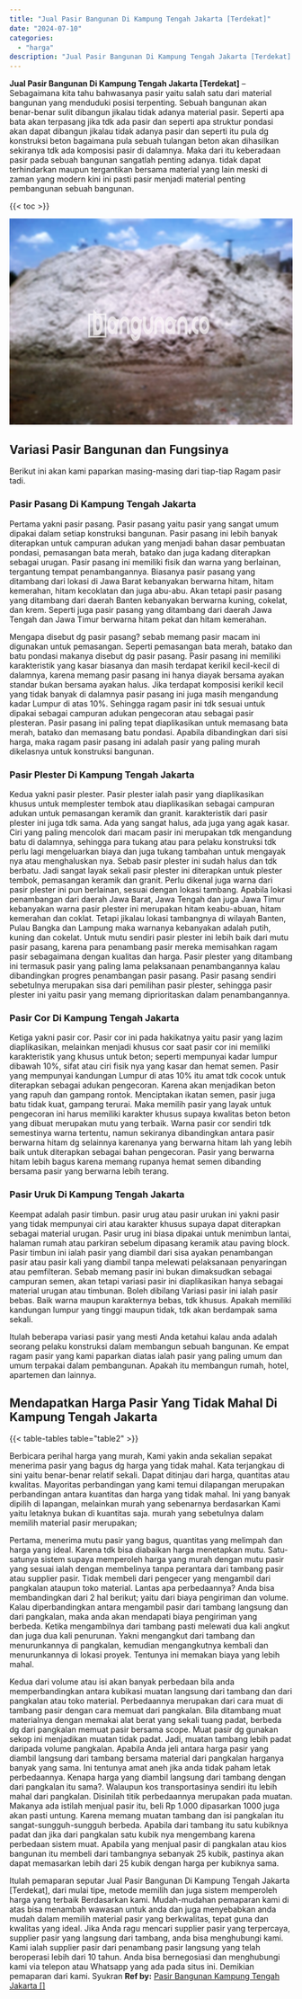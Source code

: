 ```yaml
---
title: "Jual Pasir Bangunan Di Kampung Tengah Jakarta [Terdekat]"
date: "2024-07-10"
categories: 
  - "harga"
description: "Jual Pasir Bangunan Di Kampung Tengah Jakarta [Terdekat]. Itulah pemaparan seputar Jual Pasir Bangunan Di Kampung Tengah Jakarta [Terdekat], dari mulai tip..."
---
```


**Jual Pasir Bangunan Di Kampung Tengah Jakarta \[Terdekat\]** – Sebagaimana kita tahu bahwasanya pasir yaitu salah satu dari material bangunan yang menduduki posisi terpenting. Sebuah bangunan akan benar-benar sulit dibangun jikalau tidak adanya material pasir. Seperti apa bata akan terpasang jika tdk ada pasir dan seperti apa struktur pondasi akan dapat dibangun jikalau tidak adanya pasir dan seperti itu pula dg konstruksi beton bagaimana pula sebuah tulangan beton akan dihasilkan sekiranya tdk ada komposisi pasir di dalamnya. Maka dari itu keberadaan pasir pada sebuah bangunan sangatlah penting adanya. tidak dapat terhindarkan maupun tergantikan bersama material yang lain meski di zaman yang modern kini ini pasti pasir menjadi material penting pembangunan sebuah bangunan.

{{< toc >}}

![Jual Pasir Bangunan Di Kampung Tengah Jakarta [Terdekat]](/images/jual-pasir-bangunan-13.png)

## Variasi Pasir Bangunan dan Fungsinya

Berikut ini akan kami paparkan masing-masing dari tiap-tiap Ragam pasir tadi.

### Pasir Pasang Di Kampung Tengah Jakarta

Pertama yakni pasir pasang. Pasir pasang yaitu pasir yang sangat umum dipakai dalam setiap konstruksi bangunan. Pasir pasang ini lebih banyak diterapkan untuk campuran adukan yang menjadi bahan dasar pembuatan pondasi, pemasangan bata merah, batako dan juga kadang diterapkan sebagai urugan. Pasir pasang ini memiliki fisik dan warna yang berlainan, tergantung tempat penambangannya. Biasanya pasir pasang yang ditambang dari lokasi di Jawa Barat kebanyakan berwarna hitam, hitam kemerahan, hitam kecoklatan dan juga abu-abu. Akan tetapi pasir pasang yang ditambang dari daerah Banten kebanyakan berwarna kuning, cokelat, dan krem. Seperti juga pasir pasang yang ditambang dari daerah Jawa Tengah dan Jawa Timur berwarna hitam pekat dan hitam kemerahan.

Mengapa disebut dg pasir pasang? sebab memang pasir macam ini digunakan untuk pemasangan. Seperti pemasangan bata merah, batako dan batu pondasi makanya disebut dg pasir pasang. Pasir pasang ini memiliki karakteristik yang kasar biasanya dan masih terdapat kerikil kecil-kecil di dalamnya, karena memang pasir pasang ini hanya diayak bersama ayakan standar bukan bersama ayakan halus. Jika terdapat komposisi kerikil kecil yang tidak banyak di dalamnya pasir pasang ini juga masih mengandung kadar Lumpur di atas 10%. Sehingga ragam pasir ini tdk sesuai untuk dipakai sebagai campuran adukan pengecoran atau sebagai pasir plesteran. Pasir pasang ini paling tepat diaplikasikan untuk memasang bata merah, batako dan memasang batu pondasi. Apabila dibandingkan dari sisi harga, maka ragam pasir pasang ini adalah pasir yang paling murah dikelasnya untuk konstruksi bangunan.

### Pasir Plester Di Kampung Tengah Jakarta

Kedua yakni pasir plester. Pasir plester ialah pasir yang diaplikasikan khusus untuk memplester tembok atau diaplikasikan sebagai campuran adukan untuk pemasangan keramik dan granit. karakteristik dari pasir plester ini juga tdk sama. Ada yang sangat halus, ada juga yang agak kasar. Ciri yang paling mencolok dari macam pasir ini merupakan tdk mengandung batu di dalamnya, sehingga para tukang atau para pelaku konstruksi tdk perlu lagi mengeluarkan biaya dan juga tukang tambahan untuk mengayak nya atau menghaluskan nya. Sebab pasir plester ini sudah halus dan tdk berbatu. Jadi sangat layak sekali pasir plester ini diterapkan untuk plester tembok, pemasangan keramik dan granit. Perlu dikenal juga warna dari pasir plester ini pun berlainan, sesuai dengan lokasi tambang. Apabila lokasi penambangan dari daerah Jawa Barat, Jawa Tengah dan juga Jawa Timur kebanyakan warna pasir plester ini merupakan hitam keabu-abuan, hitam kemerahan dan coklat. Tetapi jikalau lokasi tambangnya di wilayah Banten, Pulau Bangka dan Lampung maka warnanya kebanyakan adalah putih, kuning dan cokelat. Untuk mutu sendiri pasir plester ini lebih baik dari mutu pasir pasang, karena para penambang pasir mereka memisahkan ragam pasir sebagaimana dengan kualitas dan harga. Pasir plester yang ditambang ini termasuk pasir yang paling lama pelaksanaan penambangannya kalau dibandingkan progres penambangan pasir pasang. Pasir pasang sendiri sebetulnya merupakan sisa dari pemilihan pasir plester, sehingga pasir plester ini yaitu pasir yang memang diprioritaskan dalam penambangannya.

### Pasir Cor Di Kampung Tengah Jakarta

Ketiga yakni pasir cor. Pasir cor ini pada hakikatnya yaitu pasir yang lazim diaplikasikan, melainkan menjadi khusus cor saat pasir cor ini memiliki karakteristik yang khusus untuk beton; seperti mempunyai kadar lumpur dibawah 10%, sifat atau ciri fisik nya yang kasar dan hemat semen. Pasir yang mempunyai kandungan Lumpur di atas 10% itu amat tdk cocok untuk diterapkan sebagai adukan pengecoran. Karena akan menjadikan beton yang rapuh dan gampang rontok. Menciptakan ikatan semen, pasir juga batu tidak kuat, gampang terurai. Maka memilih pasir yang layak untuk pengecoran ini harus memiliki karakter khusus supaya kwalitas beton beton yang dibuat merupakan mutu yang terbaik. Warna pasir cor sendiri tdk semestinya warna tertentu, namun sekiranya dibandingkan antara pasir berwarna hitam dg selainnya karenanya yang berwarna hitam lah yang lebih baik untuk diterapkan sebagai bahan pengecoran. Pasir yang berwarna hitam lebih bagus karena memang rupanya hemat semen dibanding bersama pasir yang berwarna lebih terang.

### Pasir Uruk Di Kampung Tengah Jakarta

Keempat adalah pasir timbun. pasir urug atau pasir urukan ini yakni pasir yang tidak mempunyai ciri atau karakter khusus supaya dapat diterapkan sebagai material urugan. Pasir urug ini biasa dipakai untuk menimbun lantai, halaman rumah atau parkiran sebelum dipasang keramik atau paving block. Pasir timbun ini ialah pasir yang diambil dari sisa ayakan penambangan pasir atau pasir kali yang diambil tanpa melewati pelaksanaan penyaringan atau pemfilteran. Sebab memang pasir ini bukan dimaksudkan sebagai campuran semen, akan tetapi variasi pasir ini diaplikasikan hanya sebagai material urugan atau timbunan. Boleh dibilang Variasi pasir ini ialah pasir bebas. Baik warna maupun karakternya bebas, tdk khusus. Apakah memiliki kandungan lumpur yang tinggi maupun tidak, tdk akan berdampak sama sekali.

Itulah beberapa variasi pasir yang mesti Anda ketahui kalau anda adalah seorang pelaku konstruksi dalam membangun sebuah bangunan. Ke empat ragam pasir yang kami paparkan diatas ialah pasir yang paling umum dan umum terpakai dalam pembangunan. Apakah itu membangun rumah, hotel, apartemen dan lainnya.

## Mendapatkan Harga Pasir Yang Tidak Mahal Di Kampung Tengah Jakarta

{{< table-tables table="table2" >}}

Berbicara perihal harga yang murah, Kami yakin anda sekalian sepakat menerima pasir yang bagus dg harga yang tidak mahal. Kata terjangkau di sini yaitu benar-benar relatif sekali. Dapat ditinjau dari harga, quantitas atau kwalitas. Mayoritas perbandingan yang kami temui dilapangan merupakan perbandingan antara kuantitas dan harga yang tidak mahal. Ini yang banyak dipilih di lapangan, melainkan murah yang sebenarnya berdasarkan Kami yaitu letaknya bukan di kuantitas saja. murah yang sebetulnya dalam memilih material pasir merupakan;

Pertama, menerima mutu pasir yang bagus, quantitas yang melimpah dan harga yang ideal. Karena tdk bisa diabaikan harga menetapkan mutu. Satu-satunya sistem supaya memperoleh harga yang murah dengan mutu pasir yang sesuai ialah dengan membelinya tanpa perantara dari tambang pasir atau supplier pasir. Tidak membeli dari pengecer yang mengambil dari pangkalan ataupun toko material. Lantas apa perbedaannya? Anda bisa membandingkan dari 2 hal berikut; yaitu dari biaya pengiriman dan volume. Kalau diperbandingkan antara mengambil pasir dari tambang langsung dan dari pangkalan, maka anda akan mendapati biaya pengiriman yang berbeda. Ketika mengambilnya dari tambang pasti melewati dua kali angkut dan juga dua kali penurunan. Yakni mengangkut dari tambang dan menurunkannya di pangkalan, kemudian mengangkutnya kembali dan menurunkannya di lokasi proyek. Tentunya ini memakan biaya yang lebih mahal.

Kedua dari volume atau isi akan banyak perbedaan bila anda memperbandingkan antara kubikasi muatan langsung dari tambang dan dari pangkalan atau toko material. Perbedaannya merupakan dari cara muat di tambang pasir dengan cara memuat dari pangkalan. Bila ditambang muat materialnya dengan memakai alat berat yang sekali tuang padat, berbeda dg dari pangkalan memuat pasir bersama scope. Muat pasir dg gunakan sekop ini menjadikan muatan tidak padat. Jadi, muatan tambang lebih padat daripada volume pangkalan. Apabila Anda jeli antara harga pasir yang diambil langsung dari tambang bersama material dari pangkalan harganya banyak yang sama. Ini tentunya amat aneh jika anda tidak paham letak perbedaannya. Kenapa harga yang diambil langsung dari tambang dengan dari pangkalan itu sama?. Walaupun kos transportasinya sendiri itu lebih mahal dari pangkalan. Disinilah titik perbedaannya merupakan pada muatan. Makanya ada istilah menjual pasir itu, beli Rp 1.000 dipasarkan 1000 juga akan pasti untung. Karena memang muatan tambang dan isi pangkalan itu sangat-sungguh-sungguh berbeda. Apabila dari tambang itu satu kubiknya padat dan jika dari pangkalan satu kubik nya mengembang karena perbedaan sistem muat. Apabila yang menjual pasir di pangkalan atau kios bangunan itu membeli dari tambangnya sebanyak 25 kubik, pastinya akan dapat memasarkan lebih dari 25 kubik dengan harga per kubiknya sama.

Itulah pemaparan seputar Jual Pasir Bangunan Di Kampung Tengah Jakarta \[Terdekat\], dari mulai tipe, metode memilih dan juga sistem memperoleh harga yang terbaik Berdasarkan kami. Mudah-mudahan pemaparan kami di atas bisa menambah wawasan untuk anda dan juga menyebabkan anda mudah dalam memilih material pasir yang berkwalitas, tepat guna dan kwalitas yang ideal. Jika Anda ragu mencari supplier pasir yang terpercaya, supplier pasir yang langsung dari tambang, anda bisa menghubungi kami. Kami ialah supplier pasir dari penambang pasir langsung yang telah beroperasi lebih dari 10 tahun. Anda bisa bernegosiasi dan menghubungi kami via telepon atau Whatsapp yang ada pada situs ini. Demikian pemaparan dari kami. Syukran
**Ref by:** [Pasir Bangunan Kampung Tengah Jakarta []](https://id.wikipedia.org/wiki/Pasir)
